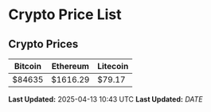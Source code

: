 # Crypto Price List

## Crypto Prices
| Bitcoin | Ethereum | Litecoin |
| ------- | -------- | -------- |
| $84635 | $1616.29 | $79.17 |
**Last Updated:** 2025-04-13 10:43 UTC
**Last Updated:** $DATE$
